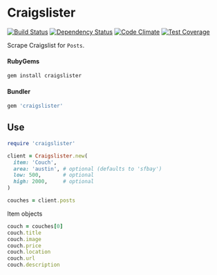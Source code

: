 # Craigslister
[![Build Status](https://travis-ci.org/yago580/craigslister.svg)](https://travis-ci.org/yago580/craigslister)   [![Dependency Status](https://gemnasium.com/yago580/craigslister.svg)](https://gemnasium.com/yago580/craigslister) [![Code Climate](https://codeclimate.com/github/Yago580/craigslister/badges/gpa.svg)](https://codeclimate.com/github/Yago580/craigslister) [![Test Coverage](https://codeclimate.com/github/Yago580/craigslister/badges/coverage.svg)](https://codeclimate.com/github/Yago580/craigslister/coverage)

Scrape Craigslist for `Posts`.
#### RubyGems
```ruby
gem install craigslister
```
#### Bundler
```ruby
gem 'craigslister'
```

## Use
```ruby
require 'craigslister'

client = Craigslister.new(
  item: 'Couch',
  area: 'austin', # optional (defaults to 'sfbay')
  low: 500,       # optional
  high: 2000,     # optional
)

couches = client.posts
```
Item objects
```ruby
couch = couches[0]
couch.title
couch.image
couch.price
couch.location
couch.url
couch.description
```
